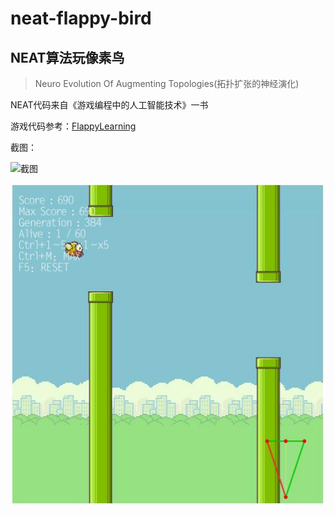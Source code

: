 # neat-flappy-bird

## NEAT算法玩像素鸟

> Neuro Evolution Of Augmenting Topologies(拓扑扩张的神经演化)

NEAT代码来自《游戏编程中的人工智能技术》一书

游戏代码参考：[FlappyLearning](https://github.com/xviniette/FlappyLearning)

截图：

![截图](https://github.com/planet0104/neat-flappy-bird/blob/master/images/video.gif)  

![截图](https://github.com/planet0104/neat-flappy-bird/blob/master/images/capture.jpg)  
